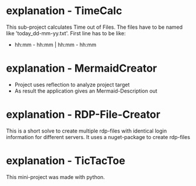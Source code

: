# explanation - TimeCalc
This sub-project calculates Time out of Files. The files have to be named like 'today_dd-mm-yy.txt'.
First line has to be like:
- hh:mm - hh:mm | hh:mm - hh:mm

# explanation - MermaidCreator
- Project uses reflection to analyze project target
- As result the application gives an Mermaid-Description out

# explanation - RDP-File-Creator
This is a short solve to create multiple rdp-files with identical login information for different servers.
It uses a nuget-package to create rdp-files

# explanation - TicTacToe
This mini-project was made with python.

